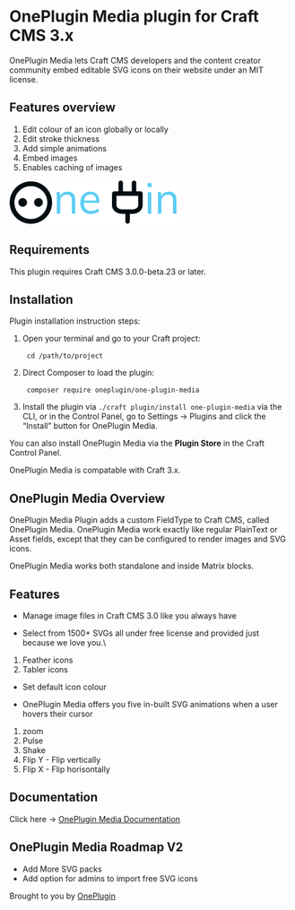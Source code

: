 # OnePlugin Media plugin for Craft CMS 3.x

OnePlugin Media lets Craft CMS developers and the content creator community embed editable SVG icons on their website under an MIT license. 


## Features overview
1. Edit colour of an icon globally or locally
2. Edit stroke thickness
3. Add simple animations 
4. Embed images
5. Enables caching of images

![LOGO](resources/img/logo.svg)


## Requirements

This plugin requires Craft CMS 3.0.0-beta.23 or later.


## Installation

Plugin installation instruction steps:

1. Open your terminal and go to your Craft project:

        cd /path/to/project

2. Direct Composer to load the plugin:

        composer require oneplugin/one-plugin-media

3. Install the plugin via `./craft plugin/install one-plugin-media` via the CLI, or in the Control Panel, go to Settings → Plugins and click the “Install” button for OnePlugin Media.

You can also install OnePlugin Media via the **Plugin Store** in the Craft Control Panel.

OnePlugin Media is compatable with Craft 3.x.


## OnePlugin Media Overview

OnePlugin Media Plugin adds a custom FieldType to Craft CMS, called OnePlugin Media. OnePlugin Media work exactly like regular PlainText or Asset fields, except that they can be configured to render images and SVG icons.

OnePlugin Media works both standalone and inside Matrix blocks.


## Features

* Manage image files in Craft CMS 3.0 like you always have

* Select from 1500+ SVGs all under free license and provided just because we love you.\
1. Feather icons 
2. Tabler icons

* Set default icon colour

* OnePlugin Media offers you five in-built SVG animations when a user hovers their cursor
1. zoom
2. Pulse
3. Shake 
4. Flip Y - Flip vertically
5. Flip X - Flip horisontally


## Documentation

Click here -> [OnePlugin Media Documentation](https://docs.oneplugin.co/docs/installation/)

## OnePlugin Media Roadmap V2
* Add More SVG packs
* Add option for admins to import free SVG icons

Brought to you by [OnePlugin](https://oneplugin.co/)
